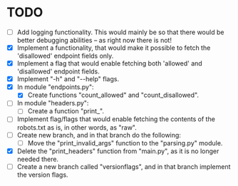 # TODO
- [ ] Add logging functionality. This would mainly be so that there would be better
  debugging abilities – as right now there is not!
- [x] Implement a functionality, that would make it possible to fetch the 'disallowed'
  endpoint fields only.
- [x] Implement a flag that would enable fetching both 'allowed' and 'disallowed'
  endpoint fields.
- [x] Implement "-h" and "--help" flags.
- [x] In module "endpoints.py":
  - [x] Create functions "count_allowed" and "count_disallowed".
- [ ] In module "headers.py":
  - [ ] Create a function "print_".
- [ ] Implement flag/flags that would enable fetching the contents of the
  robots.txt as is, in other words, as "raw".
- [ ] Create new branch, and in that branch do the following:
  - [ ] Move the "print_invalid_args" function to the "parsing.py" module.
- [x] Delete the "print_headers" function from "main.py", as it is no longer
  needed there.
- [ ] Create a new branch called "versionflags", and in that branch implement
  the version flags.
